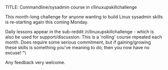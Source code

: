 TITLE: Commandline/sysadmin course in r/linuxupskillchallenge

This month-long challenge for anyone wanting to build Linux sysadmin skills is re-starting again this coming Monday.

Daily lessons appear in  the sub-reddit /r/linuxupskillchallenge  - which is also be used for support/discussion.  This is a 'rolling' course repeated each month. Does require some serious commitment, but if gaining/growing these skills is something you've meaning to do, then you now have no excuse! "\

Any feedback very welcome.

